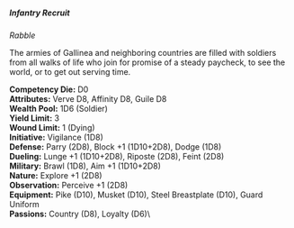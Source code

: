 ##### Infantry Recruit

*Rabble*

The armies of Gallinea and neighboring countries are filled with
soldiers from all walks of life who join for promise of a steady
paycheck, to see the world, or to get out serving time.

**Competency Die:** D0\
**Attributes:** Verve D8, Affinity D8, Guile D8\
**Wealth Pool:** 1D6 (Soldier)\
**Yield Limit:** 3\
**Wound Limit:** 1 (Dying)\
**Initiative:** Vigilance (1D8)\
**Defense:** Parry (2D8), Block +1 (1D10+2D8), Dodge (1D8)\
**Dueling:** Lunge +1 (1D10+2D8), Riposte (2D8), Feint (2D8)\
**Military:** Brawl (1D8), Aim +1 (1D10+2D8)\
**Nature:** Explore +1 (2D8)\
**Observation:** Perceive +1 (2D8)\
**Equipment:** Pike (D10), Musket (D10), Steel Breastplate (D10), Guard Uniform\
**Passions:** Country (D8), Loyalty (D6)\
